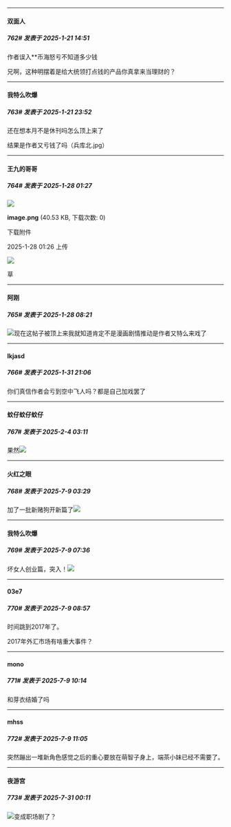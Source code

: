 ﻿
*****

####  双面人  
##### 762#       发表于 2025-1-21 14:51

作者误入**币海怒亏不知道多少钱

兄啊，这种明摆着是给大统领打点钱的产品你真拿来当理财的？


*****

####  我特么吹爆  
##### 763#       发表于 2025-1-21 23:52

还在想本月不是休刊吗怎么顶上来了

结果是作者又亏钱了吗（兵库北.jpg）

*****

####  王九的哥哥  
##### 764#       发表于 2025-1-28 01:27

<img src="https://img.saraba1st.com/forum/202501/28/012602x97aj8wfw7vyyrb9.png" referrerpolicy="no-referrer">

<strong>image.png</strong> (40.53 KB, 下载次数: 0)

下载附件

2025-1-28 01:26 上传

<img src="https://usakoat.com/wp-content/uploads/2025/01/Clipboard_01-22-2025_01.jpg" referrerpolicy="no-referrer">

草


*****

####  阿刚  
##### 765#       发表于 2025-1-28 08:21

<img src="https://static.saraba1st.com/image/smiley/face2017/067.png" referrerpolicy="no-referrer">现在这帖子被顶上来我就知道肯定不是漫画剧情推动是作者又特么来戏了

*****

####  lkjasd  
##### 766#       发表于 2025-1-31 21:06

你们真信作者会亏到空中飞人吗？都是自己加戏罢了

*****

####  蚊仔蚊仔蚊仔  
##### 767#       发表于 2025-2-4 03:11

果然<img src="https://static.saraba1st.com/image/smiley/face2017/067.png" referrerpolicy="no-referrer">

*****

####  火红之眼  
##### 768#       发表于 2025-7-9 03:29

加了一批新赌狗开新篇了<img src="https://static.stage1st.com/image/smiley/face2017/003.png" referrerpolicy="no-referrer">


*****

####  我特么吹爆  
##### 769#       发表于 2025-7-9 07:36

坏女人创业篇，突入！<img src="https://static.stage1st.com/image/smiley/face2017/037.png" referrerpolicy="no-referrer">


*****

####  03e7  
##### 770#       发表于 2025-7-9 08:57

时间跳到2017年了。

2017年外汇市场有啥重大事件？


*****

####  mono  
##### 771#       发表于 2025-7-9 10:14

和芽衣结婚了吗 


*****

####  mhss  
##### 772#       发表于 2025-7-9 11:05

突然蹦出一堆新角色感觉之后的重心要放在萌智子身上，端茶小妹已经不需要了。

*****

####  夜游宫  
##### 773#       发表于 2025-7-31 00:11

<img src="https://static.stage1st.com/image/smiley/face2017/037.png" referrerpolicy="no-referrer">变成职场剧了？

